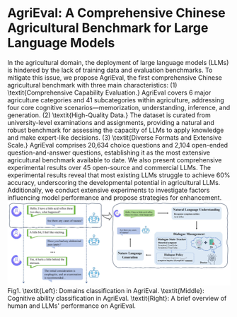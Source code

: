 # AgriEval: A Comprehensive Chinese Agricultural Benchmark for Large Language Models

In the agricultural domain, the deployment of large language models (LLMs) is hindered by the lack of training data and evaluation benchmarks. To mitigate this issue, we propose AgriEval, the first comprehensive Chinese agricultural benchmark with three main characteristics: (1) \textit{Comprehensive Capability Evaluation.} AgriEval covers 6 major agriculture categories and 41 subcategories within agriculture, addressing four core cognitive scenarios—memorization, understanding, inference, and generation. (2) \textit{High-Quality Data.} The dataset is curated from university-level examinations and assignments, providing a natural and robust benchmark for assessing the capacity of LLMs to apply knowledge and make expert-like decisions. (3) \textit{Diverse Formats and Extensive Scale.} AgriEval comprises 20,634 choice questions and 2,104 open-ended question-and-answer questions, establishing it as the most extensive agricultural benchmark available to date. We also present comprehensive experimental results over 45 open-source and commercial LLMs. The experimental results reveal that most existing LLMs struggle to achieve 60\% accuracy, underscoring the developmental potential in agricultural LLMs. Additionally, we conduct extensive experiments to investigate factors influencing model performance and propose strategies for enhancement.
![img](https://github.com/YanPioneer/IERAD/blob/main/Fig_Process_DSMD%202(1)_00.jpg)
Fig1. \textit{Left}: Domains classification in AgriEval. \textit{Middle}: Cognitive ability classification in AgriEval. \textit{Right}: A brief overview of human and LLMs' performance on AgriEval.
